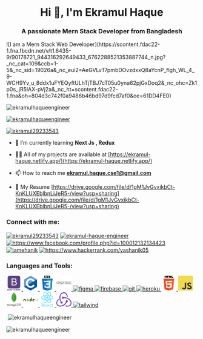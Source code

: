 <h1 align="center">Hi 👋, I'm Ekramul Haque</h1>
<h3 align="center">A passionate Mern Stack Developer from Bangladesh</h3>
![I am a Mern Stack Web Developer](https://scontent.fdac22-1.fna.fbcdn.net/v/t1.6435-9/90178721_944316292649433_6762288521353887744_n.jpg?_nc_cat=109&ccb=1-5&_nc_sid=19026a&_nc_eui2=AeGVLvT7pmbDOvzdxxQ8aYcnP_flgh_WL_4_9-WCH9Yv_u_8ddx1uFYEQyftULhTjTBJ7cT05u0yna62pjGxDoq2&_nc_ohc=Zk1p0s_jR5IAX-pVj2a&_nc_ht=scontent.fdac22-1.fna&oh=804d3c742f0a9486b46bd97d9fcd7af0&oe=61DD4FE0)

<p align="left"> <img src="https://komarev.com/ghpvc/?username=ekramulhaqueengineer&label=Profile%20views&color=0e75b6&style=flat" alt="ekramulhaqueengineer" /> </p>

<p align="left"> <a href="https://github.com/ryo-ma/github-profile-trophy"><img src="https://github-profile-trophy.vercel.app/?username=ekramulhaqueengineer" alt="ekramulhaqueengineer" /></a> </p>

<p align="left"> <a href="https://twitter.com/ekramul29233543" target="blank"><img src="https://img.shields.io/twitter/follow/ekramul29233543?logo=twitter&style=for-the-badge" alt="ekramul29233543" /></a> </p>

- 🌱 I’m currently learning **Next Js , Redux**

- 👨‍💻 All of my projects are available at [https://ekramul-haque.netlify.app/](https://ekramul-haque.netlify.app/)

- 📫 How to reach me **ekramul.haque.cse1@gmail.com**

- 📄 My Resume [https://drive.google.com/file/d/1gM1JvGvxikbCt-KnKLUXEblbnLiJeR5-/view?usp=sharing](https://drive.google.com/file/d/1gM1JvGvxikbCt-KnKLUXEblbnLiJeR5-/view?usp=sharing)

<h3 align="left">Connect with me:</h3>
<p align="left">
<a href="https://twitter.com/ekramul29233543" target="blank"><img align="center" src="https://raw.githubusercontent.com/rahuldkjain/github-profile-readme-generator/master/src/images/icons/Social/twitter.svg" alt="ekramul29233543" height="30" width="40" /></a>
<a href="https://linkedin.com/in/ekramul-haque-engineer" target="blank"><img align="center" src="https://raw.githubusercontent.com/rahuldkjain/github-profile-readme-generator/master/src/images/icons/Social/linked-in-alt.svg" alt="ekramul-haque-engineer" height="30" width="40" /></a>
<a href="https://fb.com/https://www.facebook.com/profile.php?id=100012132134423" target="blank"><img align="center" src="https://raw.githubusercontent.com/rahuldkjain/github-profile-readme-generator/master/src/images/icons/Social/facebook.svg" alt="https://www.facebook.com/profile.php?id=100012132134423" height="30" width="40" /></a>
<a href="https://instagram.com/iamehanik" target="blank"><img align="center" src="https://raw.githubusercontent.com/rahuldkjain/github-profile-readme-generator/master/src/images/icons/Social/instagram.svg" alt="iamehanik" height="30" width="40" /></a>
<a href="https://www.hackerrank.com/https://www.hackerrank.com/yashanik05" target="blank"><img align="center" src="https://raw.githubusercontent.com/rahuldkjain/github-profile-readme-generator/master/src/images/icons/Social/hackerrank.svg" alt="https://www.hackerrank.com/yashanik05" height="30" width="40" /></a>
</p>

<h3 align="left">Languages and Tools:</h3>
<p align="left"> <a href="https://getbootstrap.com" target="_blank" rel="noreferrer"> <img src="https://raw.githubusercontent.com/devicons/devicon/master/icons/bootstrap/bootstrap-plain-wordmark.svg" alt="bootstrap" width="40" height="40"/> </a> <a href="https://www.cprogramming.com/" target="_blank" rel="noreferrer"> <img src="https://raw.githubusercontent.com/devicons/devicon/master/icons/c/c-original.svg" alt="c" width="40" height="40"/> </a> <a href="https://www.w3schools.com/css/" target="_blank" rel="noreferrer"> <img src="https://raw.githubusercontent.com/devicons/devicon/master/icons/css3/css3-original-wordmark.svg" alt="css3" width="40" height="40"/> </a> <a href="https://expressjs.com" target="_blank" rel="noreferrer"> <img src="https://raw.githubusercontent.com/devicons/devicon/master/icons/express/express-original-wordmark.svg" alt="express" width="40" height="40"/> </a> <a href="https://www.figma.com/" target="_blank" rel="noreferrer"> <img src="https://www.vectorlogo.zone/logos/figma/figma-icon.svg" alt="figma" width="40" height="40"/> </a> <a href="https://firebase.google.com/" target="_blank" rel="noreferrer"> <img src="https://www.vectorlogo.zone/logos/firebase/firebase-icon.svg" alt="firebase" width="40" height="40"/> </a> <a href="https://git-scm.com/" target="_blank" rel="noreferrer"> <img src="https://www.vectorlogo.zone/logos/git-scm/git-scm-icon.svg" alt="git" width="40" height="40"/> </a> <a href="https://heroku.com" target="_blank" rel="noreferrer"> <img src="https://www.vectorlogo.zone/logos/heroku/heroku-icon.svg" alt="heroku" width="40" height="40"/> </a> <a href="https://www.w3.org/html/" target="_blank" rel="noreferrer"> <img src="https://raw.githubusercontent.com/devicons/devicon/master/icons/html5/html5-original-wordmark.svg" alt="html5" width="40" height="40"/> </a> <a href="https://developer.mozilla.org/en-US/docs/Web/JavaScript" target="_blank" rel="noreferrer"> <img src="https://raw.githubusercontent.com/devicons/devicon/master/icons/javascript/javascript-original.svg" alt="javascript" width="40" height="40"/> </a> <a href="https://www.mongodb.com/" target="_blank" rel="noreferrer"> <img src="https://raw.githubusercontent.com/devicons/devicon/master/icons/mongodb/mongodb-original-wordmark.svg" alt="mongodb" width="40" height="40"/> </a> <a href="https://nodejs.org" target="_blank" rel="noreferrer"> <img src="https://raw.githubusercontent.com/devicons/devicon/master/icons/nodejs/nodejs-original-wordmark.svg" alt="nodejs" width="40" height="40"/> </a> <a href="https://reactjs.org/" target="_blank" rel="noreferrer"> <img src="https://raw.githubusercontent.com/devicons/devicon/master/icons/react/react-original-wordmark.svg" alt="react" width="40" height="40"/> </a> <a href="https://redux.js.org" target="_blank" rel="noreferrer"> <img src="https://raw.githubusercontent.com/devicons/devicon/master/icons/redux/redux-original.svg" alt="redux" width="40" height="40"/> </a> <a href="https://tailwindcss.com/" target="_blank" rel="noreferrer"> <img src="https://www.vectorlogo.zone/logos/tailwindcss/tailwindcss-icon.svg" alt="tailwind" width="40" height="40"/> </a> </p>

<p>&nbsp;<img align="center" src="https://github-readme-stats.vercel.app/api?username=ekramulhaqueengineer&show_icons=true&locale=en" alt="ekramulhaqueengineer" /></p>

<p><img align="center" src="https://github-readme-streak-stats.herokuapp.com/?user=ekramulhaqueengineer&" alt="ekramulhaqueengineer" /></p>
